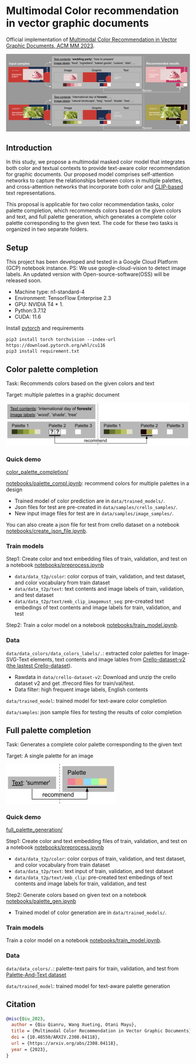 # Multimodal Color recommendation in vector graphic documents 

Official implementation of [Multimodal Color Recommendation in Vector Graphic Documents, ACM MM 2023](https://arxiv.org/abs/2308.04118).

![Overview_image](docs/overview.png)

## Introduction

In this study, we propose a multimodal masked color model that integrates both color and textual contexts to provide text-aware color recommendation for graphic documents. Our proposed model comprises self-attention networks to capture the relationships between colors in multiple palettes, and cross-attention networks that incorporate both color and [CLIP-based](https://github.com/openai/CLIP) text representations. 

This proposal is applicable for two color recommendation tasks, color palette completion, which recommends colors based on the given colors and text, and full palette generation, which generates a complete color palette corresponding to the given text. The code for these two tasks is organized in two separate folders.

## Setup

This project has been developed and tested in a Google Cloud Platform (GCP) notebook instance.
PS: We use google-cloud-vision to detect image labels. An updated version with Open-source-software(OSS) will be released soon.
- Machine type: n1-standard-4
- Environment: TensorFlow Enterprise 2.3
- GPU: NVIDIA T4 * 1.
- Python:3.7.12
- CUDA: 11.6

Install [pytorch](https://pytorch.org/get-started/locally/) and requirements
```
pip3 install torch torchvision --index-url https://download.pytorch.org/whl/cu116
pip3 install requirement.txt
```

## Color palette completion

Task: Recommends colors based on the given colors and text

Target: multiple palettes in a graphic document

<img src="docs/palette_completion.png" width="650px">

### Quick demo

[color_palette_completion/](color_palette_completion/)

[notebooks/palette_compl.ipynb](color_palette_completion/notebooks/palette_compl.ipynb): recommend colors for multiple palettes in a design
- Trained model of color prediction are in `data/trained_models/`.
- Json files for test are pre-created in `data/samples/crello_samples/`.
- New input image files for test are in `data/samples/image_samples/`.

You can also create a json file for test from crello dataset on a notebook [notebooks/create_json_file.ipynb](color_palette_completion/notebooks/create_json_file.ipynb).

### Train models

Step1: Create color and text embedding files of train, validation, and test on a notebook [notebooks/preprocess.ipynb](color_palette_completion/notebooks/preprocess.ipynb)
- `data/data_t2p/color`: color corpus of train, validation, and test dataset, and color vocabulary from train dataset
- `data/data_t2p/text`: text contents and image labels of train, validation, and test dataset
- `data/data_t2p/text/emb_clip_imagemust_seq`: pre-created text embedings of text contents and image labels for train, validation, and test

Step2: Train a color model on a notebook [notebooks/train_model.ipynb](color_palette_completion/notebooks/train_model.ipynb).

### Data

`data/data_colors/data_colors_labels/.`: extracted color palettes for Image-SVG-Text elements, text contents and image lables from [Crello-dataset-v2](https://storage.googleapis.com/ailab-public/canvas-vae/crello-dataset-v2.zip) ([the lastest Crello-dataset](https://github.com/CyberAgentAILab/canvas-vae/blob/main/docs/crello-dataset.md)).
- Rawdata in `data/crello-dataset-v2`: Download and unzip the crello dataset v2 and get .tfrecord files for train/val/test.
- Data filter: high frequent image labels, English contents

`data/trained_model`: trained model for text-aware color completion

`data/samples`: json sample files for testing the results of color completion

## Full palette completion

Task: Generates a complete color palette corresponding to the given text

Target: A single palette for an image

<img src="docs/full_palette_generation.png" width="300px">

### Quick demo

[full_palette_generation/](full_palette_generation/)

Step1: Create color and text embedding files of train, validation, and test on a notebook [notebooks/preprocess.ipynb](full_palette_generation/notebooks/preprocess.ipynb)
- `data/data_t2p/color`: color corpus of train, validation, and test dataset, and color vocabulary from train dataset
- `data/data_t2p/text`: text input of train, validation, and test dataset
- `data/data_t2p/text/emb_clip`: pre-created text embedings of text contents and image labels for train, validation, and test

Step2: Generate colors based on given text on a notebook [notebooks/palette_gen.ipynb](full_palette_generation/notebooks/palette_gen.ipynb)
- Trained model of color generation are in `data/trained_models/`.

### Train models

Train a color model on a notebook [notebooks/train_model.ipynb](full_palette_generation/notebooks/train_model.ipynb).

### Data

`data/data_colors/.`: palette-text pairs for train, validation, and test from [Palette-And-Text dataset](https://github.com/awesome-davian/Text2Colors)

`data/trained_model`: trained model for text-aware palette generation

## Citation

```bibtex
@misc{Qiu_2023,
  author = {Qiu Qianru, Wang Xueting, Otani Mayu},
  title = {Multimodal Color Recommendation in Vector Graphic Documents},  
  doi = {10.48550/ARXIV.2308.04118},  
  url = {https://arxiv.org/abs/2308.04118},  
  year = {2023},
}
```
